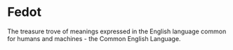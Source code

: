 # Fedot
The treasure trove of meanings expressed in the English language common for humans and machines - the Common English Language.
